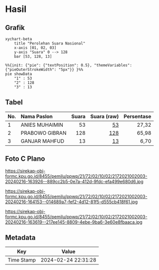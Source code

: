 # Hasil

## Grafik

```mermaid
xychart-beta
    title "Perolehan Suara Nasional"
    x-axis [01, 02, 03]
    y-axis "Suara" 0 --> 128
    bar [53, 128, 13]
```

```mermaid
%%{init: {"pie": {"textPosition": 0.5}, "themeVariables": {"pieOuterStrokeWidth": "5px"}} }%%
pie showData
    "1" : 53
    "2" : 128
    "3" : 13
```

## Tabel

| No. | Nama Paslon    | Suara | Suara (raw) | Persentase |
|:--- |:-------------- | -----:| -----------:| ----------:|
| 1   | ANIES MUHAIMIN | 53    | [53][p-1]   | 27,32      |
| 2   | PRABOWO GIBRAN | 128   | [128][p-2]  | 65,98      |
| 3   | GANJAR MAHFUD  | 13    | [13][p-3]   | 6,70       |


[p-1]: https://github.com/gigit-pemilu/pemilu-2024/blob/main/pilpres/hitung-suara/sub/21-kepulauan-riau/sub/72-kota-tanjung-pinang/sub/02-tanjung-pinang-timur/sub/1002-kampung-bulang/sub/003-tps/sub/paslon-1.txt
[p-2]: https://github.com/gigit-pemilu/pemilu-2024/blob/main/pilpres/hitung-suara/sub/21-kepulauan-riau/sub/72-kota-tanjung-pinang/sub/02-tanjung-pinang-timur/sub/1002-kampung-bulang/sub/003-tps/sub/paslon-2.txt
[p-3]: https://github.com/gigit-pemilu/pemilu-2024/blob/main/pilpres/hitung-suara/sub/21-kepulauan-riau/sub/72-kota-tanjung-pinang/sub/02-tanjung-pinang-timur/sub/1002-kampung-bulang/sub/003-tps/sub/paslon-3.txt

## Foto C Plano

https://sirekap-obj-formc.kpu.go.id/8455/pemilu/ppwp/21/72/02/10/02/2172021002003-20240216-163926--889cc2b5-0e7a-412d-9fdc-efa499e680d6.jpg

https://sirekap-obj-formc.kpu.go.id/8455/pemilu/ppwp/21/72/02/10/02/2172021002003-20240216-164153--014689a7-fef2-4d12-81f5-d555cb418f61.jpg

https://sirekap-obj-formc.kpu.go.id/8455/pemilu/ppwp/21/72/02/10/02/2172021002003-20240216-163619--217ee145-8809-4ebe-9ba6-3e60e8fbaaca.jpg


## Metadata

| Key        | Value               |
| ---------- | ------------------- |
| Time Stamp | 2024-02-24 22:31:28 |



